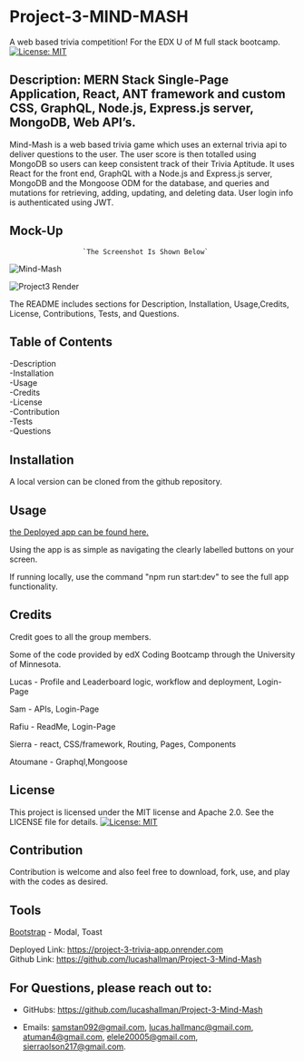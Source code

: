 # Project-3-MIND-MASH
A web based trivia competition!
For the EDX U of M full stack bootcamp.
[![License: MIT](https://img.shields.io/badge/License-MIT-yellow.svg)](https://opensource.org/licenses/MIT) 

## Description: MERN Stack Single-Page Application, React, ANT framework and custom CSS,  GraphQL, Node.js, Express.js server, MongoDB, Web API’s.

Mind-Mash is a web based trivia game which uses an external trivia api to deliver questions to the user. The user score is then totalled using MongoDB so users can keep consistent track of their Trivia Aptitude. It uses React for the front end, GraphQL with a Node.js and Express.js server, MongoDB and the Mongoose ODM for the database, and queries and mutations for retrieving, adding, updating, and deleting data. User login info is authenticated using JWT. 


## Mock-Up 


                      `The Screenshot Is Shown Below`
                      
                    

                                 
![Mind-Mash](https://github.com/user-attachments/assets/1ec5834a-87b5-42ef-9ca7-902a22b2c709)


![Project3 Render](https://github.com/user-attachments/assets/668e9c6b-0741-4cc7-9f28-e8afafca5176)







The README includes sections for Description, Installation, Usage,Credits, License, Contributions, Tests, and Questions.   


## Table of Contents

-Description     
-Installation      
-Usage     
-Credits    
-License         
-Contribution       
-Tests         
-Questions

## Installation

A local version can be cloned from the github repository.
 
## Usage

[the Deployed app can be found here.](https://project-3-trivia-app.onrender.com)

Using the app is as simple as navigating the clearly labelled buttons on your screen.

If running locally, use the command "npm run start:dev" to see the full app functionality.

## Credits
Credit goes to all the group members. 

Some of the code provided by edX Coding Bootcamp through the University of Minnesota.

Lucas - Profile and Leaderboard logic, workflow and deployment, Login-Page      

Sam  - APIs, Login-Page         

Rafiu  - ReadMe, Login-Page            

Sierra - react, CSS/framework, Routing, Pages, Components           

Atoumane - Graphql,Mongoose


## License
This project is licensed under the MIT license and Apache 2.0. See the LICENSE file for details.
[![License: MIT](https://img.shields.io/badge/License-MIT-yellow.svg)](https://opensource.org/licenses/MIT) 


## Contribution
Contribution is welcome and also feel free to download, fork, use, and play with the codes as desired.


## Tools 

[Bootstrap](https://getbootstrap.com/) - Modal, Toast


Deployed Link: https://project-3-trivia-app.onrender.com   
Github Link: https://github.com/lucashallman/Project-3-Mind-Mash 



## For Questions, please reach out to:
 
- GitHubs: https://github.com/lucashallman/Project-3-Mind-Mash

- Emails: samstan092@gmail.com, lucas.hallmanc@gmail.com, atuman4@gmail.com, elele20005@gmail.com, sierraolson217@gmail.com.

